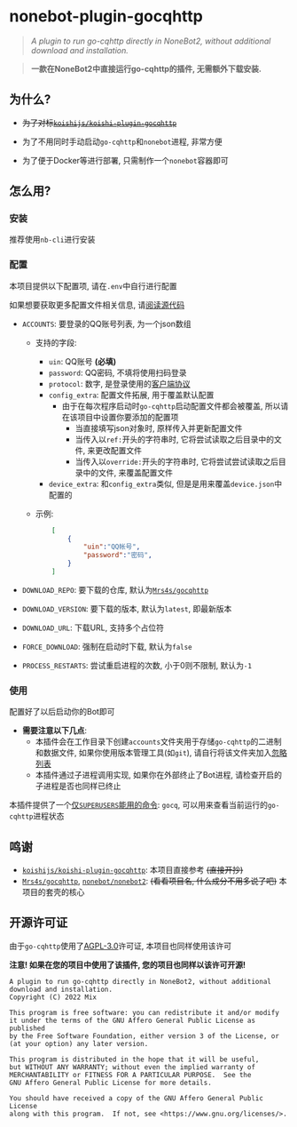# nonebot-plugin-gocqhttp

> *A plugin to run go-cqhttp directly in NoneBot2, without additional download and installation.*

> **一款在NoneBot2中直接运行go-cqhttp的插件, 无需额外下载安装.**

## 为什么?

- ~~为了对标[`koishijs/koishi-plugin-gocqhttp`](https://github.com/koishijs/koishi-plugin-gocqhttp/)~~

- 为了不用同时手动启动`go-cqhttp`和`nonebot`进程, 非常方便

- 为了便于Docker等进行部署, 只需制作一个`nonebot`容器即可

## 怎么用?

### 安装

推荐使用`nb-cli`进行安装
<!--TODO: add a tutorial link to guide user installation-->

### 配置

本项目提供以下配置项, 请在`.env`中自行进行配置

如果想要获取更多配置文件相关信息, 请[阅读源代码](./nonebot_plugin_gocqhttp/plugin_config.py)

- `ACCOUNTS`: 要登录的QQ账号列表, 为一个json数组

  - 支持的字段:
    - `uin`: QQ账号 **(必填)**
    - `password`: QQ密码, 不填将使用扫码登录
    - `protocol`: 数字, 是登录使用的[客户端协议](https://docs.go-cqhttp.org/guide/config.html#%E8%AE%BE%E5%A4%87%E4%BF%A1%E6%81%AF)
    - `config_extra`: 配置文件拓展, 用于覆盖默认配置
      - 由于在每次程序启动时`go-cqhttp`启动配置文件都会被覆盖, 所以请在该项目中设置你要添加的配置项
        - 当直接填写json对象时, 原样传入并更新配置文件
        - 当传入以`ref:`开头的字符串时, 它将尝试读取之后目录中的文件, 来更改配置文件
        - 当传入以`override:`开头的字符串时, 它将尝试尝试读取之后目录中的文件, 来覆盖配置文件
    - `device_extra`: 和`config_extra`类似, 但是是用来覆盖`device.json`中配置的

  - 示例:

    ```json
        [
            {
                "uin":"QQ帐号",
                "password":"密码",
            }
        ]
    ```

- `DOWNLOAD_REPO`: 要下载的仓库, 默认为[`Mrs4s/gocqhttp`](https://github.com/Mrs4s/go-cqhttp/)
- `DOWNLOAD_VERSION`: 要下载的版本, 默认为`latest`, 即最新版本
- `DOWNLOAD_URL`: 下载URL, 支持多个占位符
- `FORCE_DOWNLOAD`: 强制在启动时下载, 默认为`false`
- `PROCESS_RESTARTS`: 尝试重启进程的次数, 小于0则不限制, 默认为`-1`

### 使用

配置好了以后启动你的Bot即可

- **需要注意以下几点**:
  - 本插件会在工作目录下创建`accounts`文件夹用于存储`go-cqhttp`的二进制和数据文件, 如果你使用版本管理工具(如`git`), 请自行将该文件夹加入[忽略列表](./.gitignore)
  - 本插件通过子进程调用实现, 如果你在外部终止了Bot进程, 请检查开启的子进程是否也同样已终止

本插件提供了一个[仅`SUPERUSERS`能用的命令](./nonebot_plugin_gocqhttp/plugin.py): `gocq`, 可以用来查看当前运行的`go-cqhttp`进程状态

## 鸣谢

- [`koishijs/koishi-plugin-gocqhttp`](https://github.com/koishijs/koishi-plugin-gocqhttp/): 本项目直接参考 ~~(直接开抄)~~
- [`Mrs4s/gocqhttp`](https://github.com/Mrs4s/go-cqhttp/), [`nonebot/nonebot2`](https://github.com/nonebot/nonebot2): ~~(看看项目名, 什么成分不用多说了吧)~~ 本项目的套壳的核心

## 开源许可证

由于`go-cqhttp`使用了[AGPL-3.0](https://github.com/Mrs4s/go-cqhttp/blob/master/LICENSE)许可证, 本项目也同样使用该许可

**注意! 如果在您的项目中使用了该插件, 您的项目也同样以该许可开源!**

    A plugin to run go-cqhttp directly in NoneBot2, without additional download and installation.
    Copyright (C) 2022 Mix

    This program is free software: you can redistribute it and/or modify
    it under the terms of the GNU Affero General Public License as published
    by the Free Software Foundation, either version 3 of the License, or
    (at your option) any later version.

    This program is distributed in the hope that it will be useful,
    but WITHOUT ANY WARRANTY; without even the implied warranty of
    MERCHANTABILITY or FITNESS FOR A PARTICULAR PURPOSE.  See the
    GNU Affero General Public License for more details.

    You should have received a copy of the GNU Affero General Public License
    along with this program.  If not, see <https://www.gnu.org/licenses/>.
